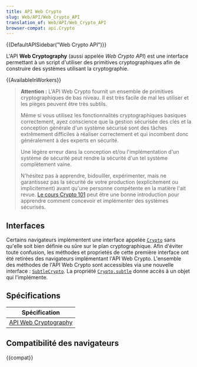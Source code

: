 ```yaml
---
title: API Web Crypto
slug: Web/API/Web_Crypto_API
translation_of: Web/API/Web_Crypto_API
browser-compat: api.Crypto
---
```


{{DefaultAPISidebar("Web Crypto API")}}

L'API **Web Cryptography** (aussi appelée <i lang="en">Web Crypto API</i>) est une interface permettant à un script d'utiliser des primitives cryptographiques afin de construire des systèmes utilisant la cryptographie.

{{AvailableInWorkers}}

> **Attention :** L'API Web Crypto fournit un ensemble de primitives cryptographiques de bas niveau. Il est très facile de mal les utiliser et les pièges peuvent être très subtils.
>
> Même si vous utilisez les fonctionnalités cryptographiques basiques correctement, ayez conscience que la gestion sécurisée des clés et la conception générale d'un système sécurisé sont des tâches extrêmement difficiles à réaliser correctement et qui incombent donc généralement à des experts en sécurité.
>
> Une légère erreur dans la conception et/ou l'implémentation d'un système de sécurité peut rendre la sécurité d'un tel système complètement vaine.
>
> N'hésitez pas à apprendre, bidouiller, expérimenter, mais ne garantissez pas la sécurité de votre production (explicitement ou implicitement) avant qu'une personne compétente en la matière l'ait revue. [Le cours Crypto 101](https://www.crypto101.io/) peut être une bonne introduction pour apprendre comment concevoir et implémenter des systèmes sécurisés.

## Interfaces

Certains navigateurs implémentent une interface appelée [`Crypto`](/fr/docs/Web/API/Crypto) sans qu'elle soit bien définie ou sûre sur le plan cryptographique. Afin d'éviter toute confusion, les méthodes et proprietés de cette première interface ont été retirées des navigateurs implémentant l'API Web Crypto. L'ensemble des méthodes de l'API Web Crypto sont accessibles via une nouvelle interface&nbsp;: [`SubtleCrypto`](/fr/docs/Web/API/SubtleCrypto). La propriété [`Crypto.subtle`](/fr/docs/Web/API/Crypto/subtle) donne accès à un objet qui l'implémente.

## Spécifications

| Spécification                                            |
| -------------------------------------------------------- |
| [API Web Cryptography](https://w3c.github.io/webcrypto/) |

## Compatibilité des navigateurs

{{compat}}
